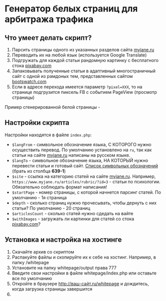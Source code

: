 # Генератор белых страниц для арбитража трафика

## Что умеет делать скрипт?


1. Парсить страницы одного из указанных разделов сайта [myjane.ru](myjane.ru) 
2. Переводить их на любой язык (используется Google Translate)
3. Подгружать для каждой статьи рандомную картинку с бесплатного стока [pixabay.com](pixabay.com/ru/)
3. Запаковывать полученные статьи в адаптивный многостраничный сайт с одной из рамдоных тем, представленных сайтом [bootswatch.com](https://bootswatch.com/)
4. Если в адресе перехода имеется параметр `?pixel=XXX`, то на странице подгрузится пиксель FB с событием PageView (просмотр страницы)

Пример сгенерированной белой страницы - 

## Настройки скрипта

Настройки находятся в файле `index.php`:

- `$langFrom` - символьное обозначение языка, С КОТОРОГО нужно осуществить перевод. По умолчанию установлено на `ru`, так как статьи на сайте [myjane.ru](myjane.ru) написаны на русском языке.
- `$langTo` - символьное обозначение языка, НА КОТОРЫЙ нужно перевести статьи и готовый сайт. [Список символьных обозначений](https://en.wikipedia.org/wiki/List_of_ISO_639-1_codes) (брать из столбца **639-1**)
- `$site` - ссылка на категорию статей на сайте [myjane.ru](myjane.ru). Например, `https://www.myjane.ru/articles/rubric/?id=3` - статьи по психологии. Обязательно соблюдать формат написания!
- `$startPage` - номер страницы, с которой начнется парсинг статей. По умолчанию - 1я страница
- `$depth` - сколько страниц нужно прочесывать, чтобы дернуть с них статьи? По умолчанию - 20 страниц
- `$articlesCount` - сколько статей нужно сдедать на вайте
- `$withImages` - загружать ли картинки для статей со стока [pixabay.com](pixabay.com/ru/)?


## Установка и настройка на хостинге

1. Скачайте архив со скриптом
2. Распакуйте файлы и скопируйте их к себе на хостинг. Например, в папку /whitepage
3. Установите на папку whitepage/output права 777
4. Введите свои настройки в файле whitepage/index.php или оставьте все по умолчанию
5. Откройте в браузере http://ваш-сайт.ru/whitepage и дождитесь, когда загрузка страницы завершится
6. 